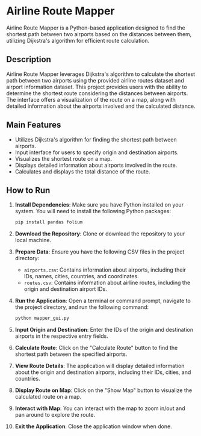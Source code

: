 # Airline Route Mapper

Airline Route Mapper is a Python-based application designed to find the shortest path between two airports based on the distances between them, utilizing Dijkstra's algorithm for efficient route calculation.

## Description

Airline Route Mapper leverages Dijkstra's algorithm to calculate the shortest path between two airports using the provided airline routes dataset and airport information dataset. This project provides users with the ability to determine the shortest route considering the distances between airports. The interface offers a visualization of the route on a map, along with detailed information about the airports involved and the calculated distance.

## Main Features

- Utilizes Dijkstra's algorithm for finding the shortest path between airports.
- Input interface for users to specify origin and destination airports.
- Visualizes the shortest route on a map.
- Displays detailed information about airports involved in the route.
- Calculates and displays the total distance of the route.

## How to Run

1. **Install Dependencies**: Make sure you have Python installed on your system. You will need to install the following Python packages:
    ```bash
    pip install pandas folium
    ```

2. **Download the Repository**: Clone or download the repository to your local machine.

3. **Prepare Data**: Ensure you have the following CSV files in the project directory:
   - `airports.csv`: Contains information about airports, including their IDs, names, cities, countries, and coordinates.
   - `routes.csv`: Contains information about airline routes, including the origin and destination airport IDs.

4. **Run the Application**: Open a terminal or command prompt, navigate to the project directory, and run the following command:
    ```bash
    python mapper_gui.py
    ```

5. **Input Origin and Destination**: Enter the IDs of the origin and destination airports in the respective entry fields.

6. **Calculate Route**: Click on the "Calculate Route" button to find the shortest path between the specified airports.

7. **View Route Details**: The application will display detailed information about the origin and destination airports, including their IDs, cities, and countries.

8. **Display Route on Map**: Click on the "Show Map" button to visualize the calculated route on a map.

9. **Interact with Map**: You can interact with the map to zoom in/out and pan around to explore the route.

10. **Exit the Application**: Close the application window when done.

